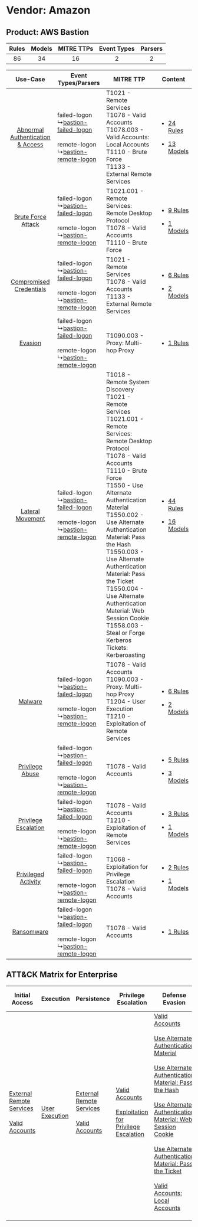 Vendor: Amazon
==============
Product: AWS Bastion
--------------------
| Rules | Models | MITRE TTPs | Event Types | Parsers |
|:-----:|:------:|:----------:|:-----------:|:-------:|
|  86   |   34   |     16     |      2      |    2    |

|    Use-Case    | Event Types/Parsers    | MITRE TTP    | Content    |
|:----:| ---- | ---- | ---- |
| [Abnormal Authentication & Access](../../../UseCases/uc_abnormal_authentication_&_access.md) |  failed-logon<br> ↳[bastion-failed-logon](Ps/pC_bastionfailedlogon.md)<br><br> remote-logon<br> ↳[bastion-remote-logon](Ps/pC_bastionremotelogon.md)<br> | T1021 - Remote Services<br>T1078 - Valid Accounts<br>T1078.003 - Valid Accounts: Local Accounts<br>T1110 - Brute Force<br>T1133 - External Remote Services<br>    | [<ul><li>24 Rules</li></ul><ul><li>13 Models</li></ul>](RM/r_m_amazon_aws_bastion_Abnormal_Authentication_&_Access.md) |
|    [Brute Force Attack](../../../UseCases/uc_brute_force_attack.md)    |  failed-logon<br> ↳[bastion-failed-logon](Ps/pC_bastionfailedlogon.md)<br><br> remote-logon<br> ↳[bastion-remote-logon](Ps/pC_bastionremotelogon.md)<br> | T1021.001 - Remote Services: Remote Desktop Protocol<br>T1078 - Valid Accounts<br>T1110 - Brute Force<br>    | [<ul><li>9 Rules</li></ul><ul><li>1 Models</li></ul>](RM/r_m_amazon_aws_bastion_Brute_Force_Attack.md)    |
|          [Compromised Credentials](../../../UseCases/uc_compromised_credentials.md)          |  failed-logon<br> ↳[bastion-failed-logon](Ps/pC_bastionfailedlogon.md)<br><br> remote-logon<br> ↳[bastion-remote-logon](Ps/pC_bastionremotelogon.md)<br> | T1021 - Remote Services<br>T1078 - Valid Accounts<br>T1133 - External Remote Services<br>    | [<ul><li>6 Rules</li></ul><ul><li>2 Models</li></ul>](RM/r_m_amazon_aws_bastion_Compromised_Credentials.md)    |
|    [Evasion](../../../UseCases/uc_evasion.md)    |  failed-logon<br> ↳[bastion-failed-logon](Ps/pC_bastionfailedlogon.md)<br><br> remote-logon<br> ↳[bastion-remote-logon](Ps/pC_bastionremotelogon.md)<br> | T1090.003 - Proxy: Multi-hop Proxy<br>    | [<ul><li>1 Rules</li></ul>](RM/r_m_amazon_aws_bastion_Evasion.md)    |
|    [Lateral Movement](../../../UseCases/uc_lateral_movement.md)    |  failed-logon<br> ↳[bastion-failed-logon](Ps/pC_bastionfailedlogon.md)<br><br> remote-logon<br> ↳[bastion-remote-logon](Ps/pC_bastionremotelogon.md)<br> | T1018 - Remote System Discovery<br>T1021 - Remote Services<br>T1021.001 - Remote Services: Remote Desktop Protocol<br>T1078 - Valid Accounts<br>T1110 - Brute Force<br>T1550 - Use Alternate Authentication Material<br>T1550.002 - Use Alternate Authentication Material: Pass the Hash<br>T1550.003 - Use Alternate Authentication Material: Pass the Ticket<br>T1550.004 - Use Alternate Authentication Material: Web Session Cookie<br>T1558.003 - Steal or Forge Kerberos Tickets: Kerberoasting<br> | [<ul><li>44 Rules</li></ul><ul><li>16 Models</li></ul>](RM/r_m_amazon_aws_bastion_Lateral_Movement.md)    |
|    [Malware](../../../UseCases/uc_malware.md)    |  failed-logon<br> ↳[bastion-failed-logon](Ps/pC_bastionfailedlogon.md)<br><br> remote-logon<br> ↳[bastion-remote-logon](Ps/pC_bastionremotelogon.md)<br> | T1078 - Valid Accounts<br>T1090.003 - Proxy: Multi-hop Proxy<br>T1204 - User Execution<br>T1210 - Exploitation of Remote Services<br>    | [<ul><li>6 Rules</li></ul><ul><li>2 Models</li></ul>](RM/r_m_amazon_aws_bastion_Malware.md)    |
|    [Privilege Abuse](../../../UseCases/uc_privilege_abuse.md)    |  failed-logon<br> ↳[bastion-failed-logon](Ps/pC_bastionfailedlogon.md)<br><br> remote-logon<br> ↳[bastion-remote-logon](Ps/pC_bastionremotelogon.md)<br> | T1078 - Valid Accounts<br>    | [<ul><li>5 Rules</li></ul><ul><li>3 Models</li></ul>](RM/r_m_amazon_aws_bastion_Privilege_Abuse.md)    |
|    [Privilege Escalation](../../../UseCases/uc_privilege_escalation.md)    |  failed-logon<br> ↳[bastion-failed-logon](Ps/pC_bastionfailedlogon.md)<br><br> remote-logon<br> ↳[bastion-remote-logon](Ps/pC_bastionremotelogon.md)<br> | T1078 - Valid Accounts<br>T1210 - Exploitation of Remote Services<br>    | [<ul><li>3 Rules</li></ul><ul><li>1 Models</li></ul>](RM/r_m_amazon_aws_bastion_Privilege_Escalation.md)    |
|    [Privileged Activity](../../../UseCases/uc_privileged_activity.md)    |  failed-logon<br> ↳[bastion-failed-logon](Ps/pC_bastionfailedlogon.md)<br><br> remote-logon<br> ↳[bastion-remote-logon](Ps/pC_bastionremotelogon.md)<br> | T1068 - Exploitation for Privilege Escalation<br>T1078 - Valid Accounts<br>    | [<ul><li>2 Rules</li></ul><ul><li>1 Models</li></ul>](RM/r_m_amazon_aws_bastion_Privileged_Activity.md)    |
|    [Ransomware](../../../UseCases/uc_ransomware.md)    |  failed-logon<br> ↳[bastion-failed-logon](Ps/pC_bastionfailedlogon.md)<br><br> remote-logon<br> ↳[bastion-remote-logon](Ps/pC_bastionremotelogon.md)<br> | T1078 - Valid Accounts<br>    | [<ul><li>1 Rules</li></ul>](RM/r_m_amazon_aws_bastion_Ransomware.md)    |

ATT&CK Matrix for Enterprise
----------------------------
| Initial Access                                                                                                                                   | Execution                                                           | Persistence                                                                                                                                      | Privilege Escalation                                                                                                                                          | Defense Evasion                                                                                                                                                                                                                                                                                                                                                                                                                                                                                                                                                                                    | Credential Access                                                                                                                                                                                                                                           | Discovery                                                                    | Lateral Movement                                                                                                                                                                                                                                                                                                                                    | Collection | Command and Control                                                                                                                       | Exfiltration | Impact |
| ------------------------------------------------------------------------------------------------------------------------------------------------ | ------------------------------------------------------------------- | ------------------------------------------------------------------------------------------------------------------------------------------------ | ------------------------------------------------------------------------------------------------------------------------------------------------------------- | -------------------------------------------------------------------------------------------------------------------------------------------------------------------------------------------------------------------------------------------------------------------------------------------------------------------------------------------------------------------------------------------------------------------------------------------------------------------------------------------------------------------------------------------------------------------------------------------------- | ----------------------------------------------------------------------------------------------------------------------------------------------------------------------------------------------------------------------------------------------------------- | ---------------------------------------------------------------------------- | --------------------------------------------------------------------------------------------------------------------------------------------------------------------------------------------------------------------------------------------------------------------------------------------------------------------------------------------------- | ---------- | ----------------------------------------------------------------------------------------------------------------------------------------- | ------------ | ------ |
| [External Remote Services](https://attack.mitre.org/techniques/T1133)<br><br>[Valid Accounts](https://attack.mitre.org/techniques/T1078)<br><br> | [User Execution](https://attack.mitre.org/techniques/T1204)<br><br> | [External Remote Services](https://attack.mitre.org/techniques/T1133)<br><br>[Valid Accounts](https://attack.mitre.org/techniques/T1078)<br><br> | [Valid Accounts](https://attack.mitre.org/techniques/T1078)<br><br>[Exploitation for Privilege Escalation](https://attack.mitre.org/techniques/T1068)<br><br> | [Valid Accounts](https://attack.mitre.org/techniques/T1078)<br><br>[Use Alternate Authentication Material](https://attack.mitre.org/techniques/T1550)<br><br>[Use Alternate Authentication Material: Pass the Hash](https://attack.mitre.org/techniques/T1550/002)<br><br>[Use Alternate Authentication Material: Web Session Cookie](https://attack.mitre.org/techniques/T1550/004)<br><br>[Use Alternate Authentication Material: Pass the Ticket](https://attack.mitre.org/techniques/T1550/003)<br><br>[Valid Accounts: Local Accounts](https://attack.mitre.org/techniques/T1078/003)<br><br> | [Brute Force](https://attack.mitre.org/techniques/T1110)<br><br>[Steal or Forge Kerberos Tickets](https://attack.mitre.org/techniques/T1558)<br><br>[Steal or Forge Kerberos Tickets: Kerberoasting](https://attack.mitre.org/techniques/T1558/003)<br><br> | [Remote System Discovery](https://attack.mitre.org/techniques/T1018)<br><br> | [Exploitation of Remote Services](https://attack.mitre.org/techniques/T1210)<br><br>[Remote Services](https://attack.mitre.org/techniques/T1021)<br><br>[Use Alternate Authentication Material](https://attack.mitre.org/techniques/T1550)<br><br>[Remote Services: Remote Desktop Protocol](https://attack.mitre.org/techniques/T1021/001)<br><br> |            | [Proxy: Multi-hop Proxy](https://attack.mitre.org/techniques/T1090/003)<br><br>[Proxy](https://attack.mitre.org/techniques/T1090)<br><br> |              |        |